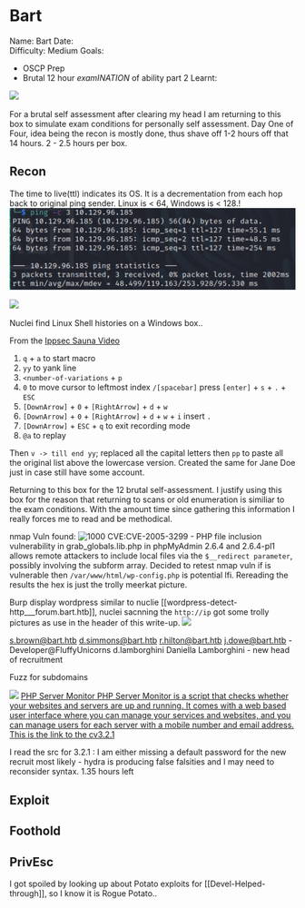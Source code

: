 # Bart
Name: Bart
Date:  
Difficulty:  Medium
Goals:  
- OSCP Prep
- Brutal 12 hour *examINATION* of ability part 2
Learnt:

![](troll.png)


For a brutal self assessment after clearing my head I am returning to this box to simulate exam conditions for personally self assessment. Day One of Four, idea being the recon is mostly done, thus shave off 1-2 hours off that 14 hours. 2 - 2.5 hours per box.

## Recon

The time to live(ttl) indicates its OS. It is a decrementation from each hop back to original ping sender. Linux is < 64, Windows is < 128.!
![ping](HackTheBox/Retired-Machines/Bart/Screenshots/ping.png)

![](nmap-domainname.png)

Nuclei find Linux Shell histories on a Windows box..

From the [Ippsec Sauna Video](https://www.youtube.com/watch?v=uLNpR3AnE-Y)
1. `q` + `a` to start macro
2. `yy` to yank line
3. `<number-of-variations` + `p`
4. `0` to move cursor to leftmost index  `/[spacebar]` press `[enter]` + `s` + `.` + `ESC`
5. `[DownArrow]` + `0` + `[RightArrow]` + `d` + `w`
6. `[DownArrow]` + `0` + `[RightArrow]` + `d` + `w` + `i` insert `.`
7. `[DownArrow]` + `ESC` + `q` to exit recording mode
8. `@a` to replay

Then `v -> till end yy`; replaced all the capital letters then `pp` to paste all the original list above the lowercase version. Created the same for Jane Doe just in case still have some account.

Returning to this box for the 12 brutal self-assessment. I justify using this box for the reason that returning to scans or old enumeration is similiar to the exam conditions. With the amount time since gathering this information I really forces me to read and be methodical.

nmap Vuln found:
![1000](directorytraversal.png)
CVE:CVE-2005-3299 - PHP file inclusion vulnerability in grab_globals.lib.php in phpMyAdmin 2.6.4 and 2.6.4-pl1 allows remote attackers to include local files via the `$__redirect parameter`, possibly involving the subform array. Decided to retest nmap vuln if is vulnerable then `/var/www/html/wp-config.php` is potential lfi. Rereading the results the hex is just the trolly meerkat picture.  


Burp display wordpress similar to nuclie [[wordpress-detect-http___forum.bart.htb]], nuclei sacnning the `http://ip` got some trolly pictures as use in the header of this write-up.
![](wp-burp-found.png)

s.brown@bart.htb
d.simmons@bart.htb
r.hilton@bart.htb
j.dowe@bart.htb - Developer@FluffyUnicorns
d.lamborghini 
Daniella Lamborghini - new head of recruitment

Fuzz for subdomains

![](foundyoumonitoringme.png)
[PHP Server Monitor PHP Server Monitor is a script that checks whether your websites and servers are up and running. It comes with a web based user interface where you can manage your services and websites, and you can manage users for each server with a mobile number and email address. This is the link to the cv3.2.1](https://github.com/phpservermon/phpservermon/tree/v3.2.1)

I read the src for 3.2.1 : I am either missing a default password for the new recruit most likely - hydra is producing false falsities and I may need to reconsider syntax.  1.35 hours left 

## Exploit




## Foothold

## PrivEsc

I got spoiled by looking up about Potato exploits for [[Devel-Helped-through]], so I know it is Rogue Potato..
